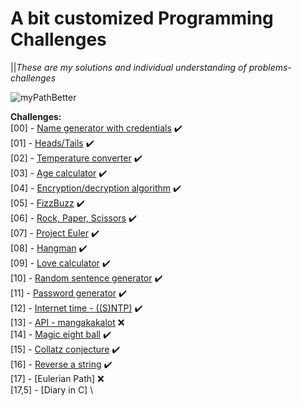 # A bit customized Programming Challenges 
||*These are my solutions and individual understanding of problems-challenges*

![myPathBetter](https://user-images.githubusercontent.com/73887650/98054423-31107d00-1e3b-11eb-9083-e519f27445a8.png)

**Challenges:**\
[00] - [Name generator with credentials](https://github.com/El-Patron-Salan/challenges/tree/master/src/challenges/chall_00) :heavy_check_mark:\
[01] - [Heads/Tails](https://github.com/El-Patron-Salan/challenges/tree/master/src/challenges/chall_01) :heavy_check_mark:\
[02] - [Temperature converter](https://github.com/El-Patron-Salan/challenges/tree/master/src/challenges/chall_02) :heavy_check_mark:\
[03] - [Age calculator](https://github.com/El-Patron-Salan/challenges/tree/master/src/challenges/chall_03) :heavy_check_mark:\
[04] - [Encryption/decryption algorithm](https://github.com/El-Patron-Salan/challenges/tree/master/src/challenges/chall_04) :heavy_check_mark:\
[05] - [FizzBuzz](https://github.com/El-Patron-Salan/challenges/tree/master/src/challenges/chall_05) :heavy_check_mark:\
[06] - [Rock, Paper, Scissors](https://github.com/El-Patron-Salan/challenges/tree/master/src/challenges/chall_06) :heavy_check_mark:\
[07] - [Project Euler](https://github.com/El-Patron-Salan/challenges/tree/master/src/challenges/chall_07) :heavy_check_mark:\
[08] - [Hangman](https://github.com/El-Patron-Salan/challenges/tree/master/src/challenges/chall_08) :heavy_check_mark:\
[09] - [Love calculator](https://github.com/El-Patron-Salan/challenges/tree/master/src/challenges/chall_09) :heavy_check_mark:\
[10] - [Random sentence generator](https://github.com/El-Patron-Salan/challenges/tree/master/src/challenges/chall_10) :heavy_check_mark:\
[11] - [Password generator](https://github.com/El-Patron-Salan/challenges/tree/master/src/challenges/chall_11) :heavy_check_mark:\
[12] - [Internet time - ((S)NTP)](https://github.com/El-Patron-Salan/challenges/tree/master/src/challenges/chall_12) :heavy_check_mark:\
[13] - [API - mangakakalot](https://github.com/El-Patron-Salan/challenges/tree/master/src/challenges/chall_13) :x:\
[14] - [Magic eight ball](https://github.com/El-Patron-Salan/challenges/tree/master/src/challenges/chall_14) :heavy_check_mark:\
[15] - [Collatz conjecture](https://github.com/El-Patron-Salan/challenges/tree/master/src/challenges/chall_15) :heavy_check_mark:\
[16] - [Reverse a string](https://github.com/El-Patron-Salan/challenges/tree/master/src/challenges/chall_16) :heavy_check_mark:\
[17] - [Eulerian Path] :x:\
[17,5] - [Diary in C] \
